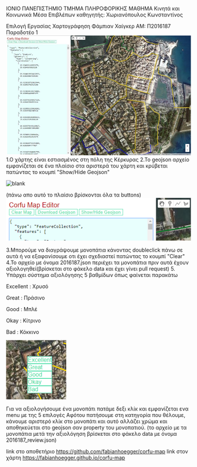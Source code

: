 ΙΟΝΙΟ ΠΑΝΕΠΙΣΤΗΜΙΟ
ΤΜΗΜΑ ΠΛΗΡΟΦΟΡΙΚΗΣ
ΜΑΘΗΜΑ
Κινητά και Κοινωνικά Μέσα
Επιβλέπων καθηγητής: Χωριανόπουλος Κωνσταντίνος

Επιλογή Εργασίας
Χαρτογράφηση
Φάμπιαν Χαίγκερ ΑΜ: Π2016187
Παραδοτέο 1
![blank](map2.jpg)
1.Ο χάρτης είναι εστιασμένος στη πόλη της Κέρκυρας
2.Το geojson αρχείο εμφανίζεται σε ένα πλαίσιο στα αριστερά του χάρτη και κρύβεται πατώντας το κουμπί "Show/Hide Geojson"



![blank](menuhidden.png)


(πάνω απο αυτό το πλαίσιο βρίσκονται όλα τα buttons)
![blank](menu.png)


3.Μπορούμε να διαγράψουμε μονοπάτια κάνοντας doubleclick πάνω σε αυτά ή να εξαφανίσουμε οτι έχει σχεδιαστεί πατώντας το κουμπί "Clear"
4.To αρχείο με όνομα 2016187.json περιέχει τα μονοπάτια πριν αυτά έχουν αξιολογηθεί(βρίσκεται στο φάκελο data και έχει γίνει pull request)
5. Υπάρχει σύστημα αξιολόγησης 5 βαθμίδων όπως φαίνεται παρακάτω

Excellent : Χρυσό

Great : Πράσινο

Good : Μπλέ

Οkay : Κίτρινο

Βad : Κόκκινο



![blank](rightclickmenu.png)

Για να αξιολογήσουμε ένα μονοπάτι πατάμε δεξι κλίκ και εμφανίζεται ενα menu με της 5  επιλογές
Αφότου πατήσουμε  στη κατηγορία που θέλουμε, κάνουμε αριστερό κλίκ στο μονοπάτι και αυτό
αλλάζει χρώμα και αποθηκεύεται στο geojson σαν property του μονοπατιού.
(το αρχείο με τα μονοπάτια μετά την αξιολόγηση βρίσκεται στο φάκελο data με όνομα 2016187_review.json)


link στο αποθετήριο
https://github.com/fabianhoegger/corfu-map
link στον χάρτη
https://fabianhoegger.github.io/corfu-map
